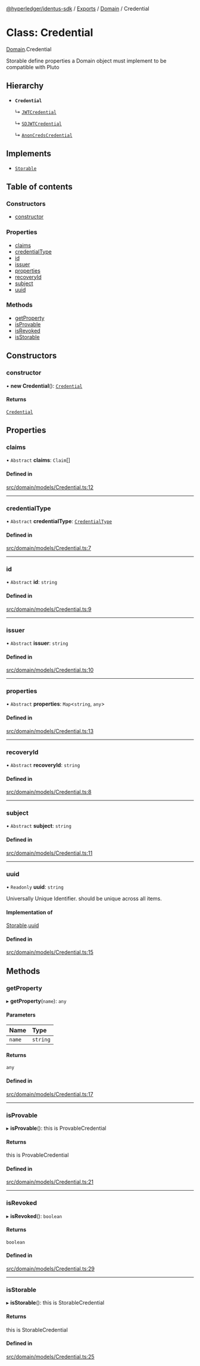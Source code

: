 [@hyperledger/identus-sdk](../README.md) / [Exports](../modules.md) / [Domain](../modules/Domain.md) / Credential

# Class: Credential

[Domain](../modules/Domain.md).Credential

Storable
define properties a Domain object must implement to be compatible with Pluto

## Hierarchy

- **`Credential`**

  ↳ [`JWTCredential`](JWTCredential.md)

  ↳ [`SDJWTCredential`](SDJWTCredential.md)

  ↳ [`AnonCredsCredential`](AnonCredsCredential.md)

## Implements

- [`Storable`](../interfaces/Domain.Pluto.Storable.md)

## Table of contents

### Constructors

- [constructor](Domain.Credential.md#constructor)

### Properties

- [claims](Domain.Credential.md#claims)
- [credentialType](Domain.Credential.md#credentialtype)
- [id](Domain.Credential.md#id)
- [issuer](Domain.Credential.md#issuer)
- [properties](Domain.Credential.md#properties)
- [recoveryId](Domain.Credential.md#recoveryid)
- [subject](Domain.Credential.md#subject)
- [uuid](Domain.Credential.md#uuid)

### Methods

- [getProperty](Domain.Credential.md#getproperty)
- [isProvable](Domain.Credential.md#isprovable)
- [isRevoked](Domain.Credential.md#isrevoked)
- [isStorable](Domain.Credential.md#isstorable)

## Constructors

### constructor

• **new Credential**(): [`Credential`](Domain.Credential.md)

#### Returns

[`Credential`](Domain.Credential.md)

## Properties

### claims

• `Abstract` **claims**: `Claim`[]

#### Defined in

[src/domain/models/Credential.ts:12](https://github.com/hyperledger-identus/sdk-ts/blob/d44afc3403bdd5cf86219cd263be20ea744f4706/src/domain/models/Credential.ts#L12)

___

### credentialType

• `Abstract` **credentialType**: [`CredentialType`](../enums/Domain.CredentialType.md)

#### Defined in

[src/domain/models/Credential.ts:7](https://github.com/hyperledger-identus/sdk-ts/blob/d44afc3403bdd5cf86219cd263be20ea744f4706/src/domain/models/Credential.ts#L7)

___

### id

• `Abstract` **id**: `string`

#### Defined in

[src/domain/models/Credential.ts:9](https://github.com/hyperledger-identus/sdk-ts/blob/d44afc3403bdd5cf86219cd263be20ea744f4706/src/domain/models/Credential.ts#L9)

___

### issuer

• `Abstract` **issuer**: `string`

#### Defined in

[src/domain/models/Credential.ts:10](https://github.com/hyperledger-identus/sdk-ts/blob/d44afc3403bdd5cf86219cd263be20ea744f4706/src/domain/models/Credential.ts#L10)

___

### properties

• `Abstract` **properties**: `Map`\<`string`, `any`\>

#### Defined in

[src/domain/models/Credential.ts:13](https://github.com/hyperledger-identus/sdk-ts/blob/d44afc3403bdd5cf86219cd263be20ea744f4706/src/domain/models/Credential.ts#L13)

___

### recoveryId

• `Abstract` **recoveryId**: `string`

#### Defined in

[src/domain/models/Credential.ts:8](https://github.com/hyperledger-identus/sdk-ts/blob/d44afc3403bdd5cf86219cd263be20ea744f4706/src/domain/models/Credential.ts#L8)

___

### subject

• `Abstract` **subject**: `string`

#### Defined in

[src/domain/models/Credential.ts:11](https://github.com/hyperledger-identus/sdk-ts/blob/d44afc3403bdd5cf86219cd263be20ea744f4706/src/domain/models/Credential.ts#L11)

___

### uuid

• `Readonly` **uuid**: `string`

Universally Unique Identifier.
should be unique across all items.

#### Implementation of

[Storable](../interfaces/Domain.Pluto.Storable.md).[uuid](../interfaces/Domain.Pluto.Storable.md#uuid)

#### Defined in

[src/domain/models/Credential.ts:15](https://github.com/hyperledger-identus/sdk-ts/blob/d44afc3403bdd5cf86219cd263be20ea744f4706/src/domain/models/Credential.ts#L15)

## Methods

### getProperty

▸ **getProperty**(`name`): `any`

#### Parameters

| Name | Type |
| :------ | :------ |
| `name` | `string` |

#### Returns

`any`

#### Defined in

[src/domain/models/Credential.ts:17](https://github.com/hyperledger-identus/sdk-ts/blob/d44afc3403bdd5cf86219cd263be20ea744f4706/src/domain/models/Credential.ts#L17)

___

### isProvable

▸ **isProvable**(): this is ProvableCredential

#### Returns

this is ProvableCredential

#### Defined in

[src/domain/models/Credential.ts:21](https://github.com/hyperledger-identus/sdk-ts/blob/d44afc3403bdd5cf86219cd263be20ea744f4706/src/domain/models/Credential.ts#L21)

___

### isRevoked

▸ **isRevoked**(): `boolean`

#### Returns

`boolean`

#### Defined in

[src/domain/models/Credential.ts:29](https://github.com/hyperledger-identus/sdk-ts/blob/d44afc3403bdd5cf86219cd263be20ea744f4706/src/domain/models/Credential.ts#L29)

___

### isStorable

▸ **isStorable**(): this is StorableCredential

#### Returns

this is StorableCredential

#### Defined in

[src/domain/models/Credential.ts:25](https://github.com/hyperledger-identus/sdk-ts/blob/d44afc3403bdd5cf86219cd263be20ea744f4706/src/domain/models/Credential.ts#L25)

